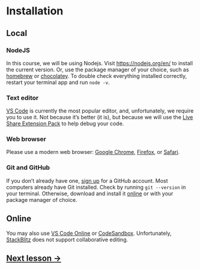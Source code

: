 # Installation

## Local

### NodeJS

In this course, we will be using Nodejs. Visit https://nodejs.org/en/ to install the current version. Or, use the package manager of your choice, such as [homebrew](https://brew.sh/) or [chocolatey](https://chocolatey.org/). To double check everything installed correctly, restart your terminal app and run `node -v`.

### Text editor

[VS Code](https://code.visualstudio.com/) is currently the most popular editor, and, unfortunately, we require you to use it. Not because it’s better (it is), but because we will use the [Live Share Extension Pack](https://marketplace.visualstudio.com/items?itemName=MS-vsliveshare.vsliveshare-pack) to help debug your code.

### Web browser

Please use a modern web browser: [Google Chrome](https://www.google.com/chrome/), [Firefox](https://www.mozilla.org/en-US/firefox/), or [Safari](https://www.apple.com/safari/).

### Git and GitHub

If you don’t already have one, [sign up](https://github.com/) for a GitHub account. Most computers already have Git installed. Check by running `git --version` in your terminal. Otherwise, download and install it [online](https://git-scm.com/downloads) or with your package manager of choice.

## Online

You may also use [VS Code Online](https://visualstudio.microsoft.com/services//github-codespaces/) or [CodeSandbox](https://codesandbox.io/). Unfortunately, [StackBlitz](https://stackblitz.com/) does not support collaborative editing.

## [Next lesson →](./03-git.md)
